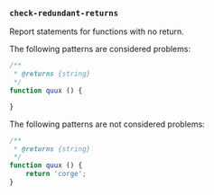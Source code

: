### `check-redundant-returns`

Report statements for functions with no return.

The following patterns are considered problems:

```js
/**
 * @returns {string}
 */
function quux () {

}
```

The following patterns are not considered problems:

```js
/**
 * @returns {string}
 */
function quux () {
    return 'corge';
}
```
